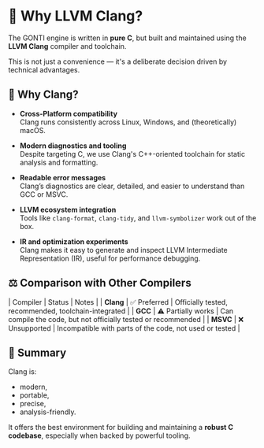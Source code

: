 # 🤔 Why LLVM Clang?

The GONTI engine is written in **pure C**, but built and maintained using the **LLVM Clang** compiler and toolchain.

This is not just a convenience — it's a deliberate decision driven by technical advantages.

## 🎯 Why Clang?

- **Cross-Platform compatibility**  
  Clang runs consistently across Linux, Windows, and (theoretically) macOS.

- **Modern diagnostics and tooling**  
  Despite targeting C, we use Clang's C++-oriented toolchain for static analysis and formatting.

- **Readable error messages**  
  Clang’s diagnostics are clear, detailed, and easier to understand than GCC or MSVC.

- **LLVM ecosystem integration**  
  Tools like `clang-format`, `clang-tidy`, and `llvm-symbolizer` work out of the box.

- **IR and optimization experiments**  
  Clang makes it easy to generate and inspect LLVM Intermediate Representation (IR), useful for performance debugging.

## ⚖️ Comparison with Other Compilers

| Compiler  | Status             | Notes                                                           |
| **Clang** | ✅ Preferred       | Officially tested, recommended, toolchain-integrated           |
| **GCC**   | ⚠️ Partially works | Can compile the code, but not officially tested or recommended |
| **MSVC**  | ❌ Unsupported     | Incompatible with parts of the code, not used or tested        |

## 📌 Summary

Clang is:
- modern,
- portable,
- precise,
- analysis-friendly.

It offers the best environment for building and maintaining a **robust C codebase**, especially when backed by powerful tooling.
